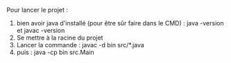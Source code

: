 Pour lancer le projet :
  1. bien avoir java d'installé (pour être sûr faire dans le CMD) :
      java -version et 
      javac -version
  2. Se mettre à la racine du projet
  3. Lancer la commande : javac -d bin src/*.java
  4. puis : java -cp bin src.Main

